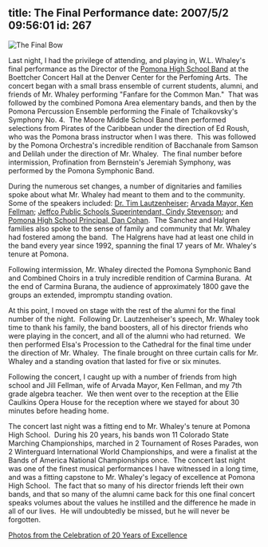 title: The Final Performance
date: 2007/5/2 09:56:01
id: 267
---
![The Final Bow](/journal_images/mini-DSC00121-journal.jpg)

Last night, I had the privilege of attending, and playing in, W.L. Whaley's final performance as the Director of the [Pomona High School Band](http://www.pomonaband.org) at the Boettcher Concert Hall at the Denver Center for the Perfoming Arts.  The concert began with a small brass ensemble of current students, alumni, and friends of Mr. Whaley performing "Fanfare for the Common Man."  That was followed by the combined Pomona Area elementary bands, and then by the Pomona Percussion Ensemble performing the Finale of Tchaikovsky's Symphony No. 4.  The Moore Middle School Band then performed selections from Pirates of the Caribbean under the direction of Ed Roush, who was the Pomona brass instructor when I was there.  This was followed by the Pomona Orchestra's incredible rendition of Bacchanale from Samson and Delilah under the direction of Mr. Whaley.  The final number before intermission, Profination from Bernstein's Jeremiah Symphony, was performed by the Pomona Symphonic Band.

During the numerous set changes, a number of dignitaries and families spoke about what Mr. Whaley had meant to them and to the community.  Some of the speakers included: [Dr. Tim Lautzenheiser](http://www.attitudeconcepts.com/); [Arvada Mayor, Ken Fellman](http://arvada.org/government/index.php?pid=1283); [Jeffco Public Schools Superintendant, Cindy Stevenson](http://sc.jeffco.k12.co.us/education/staff/staff.php?sectionid=9674); and [Pomona High School Principal, Dan Cohan](http://jeffcoweb.jeffco.k12.co.us/high/pomona/administration/cohan.htm).  The Sanchez and Halgren families also spoke to the sense of family and community that Mr. Whaley had fostered among the band.  The Halgrens have had at least one child in the band every year since 1992, spanning the final 17 years of Mr. Whaley's tenure at Pomona.

Following intermission, Mr. Whaley directed the Pomona Symphonic Band and Combined Choirs in a truly incredible rendition of Carmina Burana.  At the end of Carmina Burana, the audience of approximately 1800 gave the groups an extended, impromptu standing ovation.

At this point, I moved on stage with the rest of the alumni for the final number of the night.  Following Dr. Lautzenheiser's speech, Mr. Whaley took time to thank his family, the band boosters, all of his director friends who were playing in the concert, and all of the alumni who had returned.  We then performed Elsa's Procession to the Cathedral for the final time under the direction of Mr. Whaley.  The finale brought on three curtain calls for Mr. Whaley and a standing ovation that lasted for five or six minutes.

Following the concert, I caught up with a number of friends from high school and Jill Fellman, wife of Arvada Mayor, Ken Fellman, and my 7th grade algebra teacher.  We then went over to the reception at the Ellie Caulkins Opera House for the reception where we stayed for about 30 minutes before heading home.

The concert last night was a fitting end to Mr. Whaley's tenure at Pomona High School.  During his 20 years, his bands won 11 Colorado State Marching Championships, marched in 2 Tournament of Roses Parades, won 2 Winterguard International World Championships, and were a finalist at the Bands of America National Championships once.  The concert last night was one of the finest musical performances I have witnessed in a long time, and was a fitting capstone to Mr. Whaley's legacy of excellence at Pomona High School.  The fact that so many of his director friends left their own bands, and that so many of the alumni came back for this one final concert speaks volumes about the values he instilled and the difference he made in all of our lives.  He will undoubtedly be missed, but he will never be forgotten.

[Photos from the Celebration of 20 Years of Excellence](PhotoAlbum.aspx?ID=WLWHALEY)